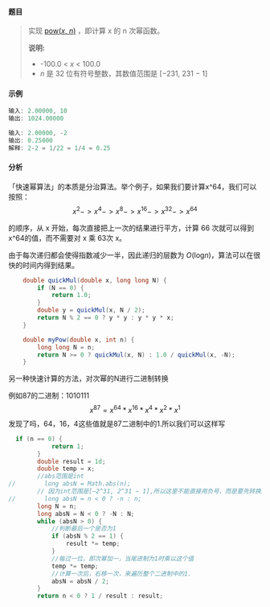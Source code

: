 #### 题目

> 实现 [pow(*x*, *n*)](https://www.cplusplus.com/reference/valarray/pow/) ，即计算 x 的 n 次幂函数。
>
> **说明:**
>
> - -100.0 < *x* < 100.0
> - *n* 是 32 位有符号整数，其数值范围是 [−231, 231 − 1] 

#### 示例

```java
输入: 2.00000, 10
输出: 1024.00000
```

```java
输入: 2.00000, -2
输出: 0.25000
解释: 2-2 = 1/22 = 1/4 = 0.25
```

#### 分析

 「快速幂算法」的本质是分治算法。举个例子，如果我们要计算x^64，我们可以按照：
$$
x^2->x^4->x^8->x^{16}->x^{32}->x^{64}
$$

的顺序，从 x 开始，每次直接把上一次的结果进行平方，计算 66 次就可以得到 x^64的值，而不需要对 x 乘 63次 x。

由于每次递归都会使得指数减少一半，因此递归的层数为 *O*(log*n*)，算法可以在很快的时间内得到结果。

```java
    double quickMul(double x, long long N) {
        if (N == 0) {
            return 1.0;
        }
        double y = quickMul(x, N / 2);
        return N % 2 == 0 ? y * y : y * y * x;
    }

    double myPow(double x, int n) {
        long long N = n;
        return N >= 0 ? quickMul(x, N) : 1.0 / quickMul(x, -N);
    }

```

另一种快速计算的方法，对次幂的N进行二进制转换

例如87的二进制：1010111
$$
x^{87}=x^{64}*x^{16}*x^4*x^2*x^1
$$
发现了吗，64，16，4这些值就是87二进制中的1.所以我们可以这样写

```java
  if (n == 0) {
            return 1;
        }
        double result = 1d;
        double temp = x;
        //abs范围是int
//        long absN = Math.abs(n);
        // 因为int范围是[−2^31, 2^31 − 1],所以这里不能直接用负号，而是要先转换成long
//        long absN = n < 0 ? -n : n;
        long N = n;
        long absN = N < 0 ? -N : N;
        while (absN > 0) {
            //判断最后一个是否为1
            if (absN % 2 == 1) {
                result *= temp;
            }
            //每过一位，即次幂加一，当尾进制为1时乘以这个值
            temp *= temp;
            //计算一次后，右移一次，来遍历整个二进制中的1.
            absN = absN / 2;
        }
        return n < 0 ? 1 / result : result;
```





